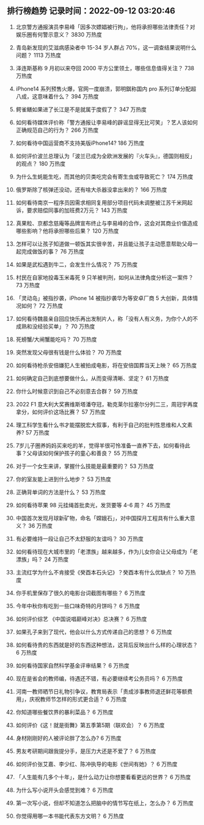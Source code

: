 
## 排行榜趋势 记录时间：2022-09-12 03:20:46
  
  1. 北京警方通报演员李易峰「因多次嫖娼被行拘」，他将承担哪些法律责任？对娱乐圈有何警示意义？ 3830 万热度
    
  2. 青岛新发现的艾滋病感染者中 15-34 岁人群占 70%，这一调查结果说明什么问题？ 1113 万热度
    
  3. 泽连斯基称 9 月初以来夺回 2000 平方公里领土，哪些信息值得关注？ 738 万热度
    
  4. iPhone14 系列预售火爆，官网一度崩溃，郭明錤称国内 pro 系列订单分配超八成，这意味着什么？ 394 万热度
    
  5. 鳄雀鳝如果进了长江是不是就属于度假了？ 347 万热度
    
  6. 如何看待媒体评价称「警方通报让李易峰的辟谣显得无比可笑」？艺人该如何正确规范自己的行为？ 266 万热度
    
  7. 如何看待中国运营商不支持美版iPhone14? 186 万热度
    
  8. 如何评价波兰总理认为「波兰已成为全欧洲发展的『火车头』，德国则相反」的观点？ 180 万热度
    
  9. 为什么生蚝能生吃，而其他的贝类吃完会有寄生虫或导致死亡？ 174 万热度
    
  10. 俄罗斯除了核弹还没动，还有啥大杀器没拿出来的？ 166 万热度
    
  11. 如何看待南京一程序员因需求相同复用部分项目代码未调整被江苏千米网起诉，要求赔偿同事的加班费2万元？ 143 万热度
    
  12. 真果粒、京都念慈庵等品牌宣布终止与李易峰的合作，这会对其商业价值造成哪些影响？他将承担哪些后果？ 120 万热度
    
  13. 怎样可以让孩子知道做一顿饭其实很辛苦，并且能让孩子主动愿意帮助父母一起完成做饭的事？ 76 万热度
    
  14. 如果是武松遇到牛二，会发生什么情况？ 75 万热度
    
  15. 村民在自家地投毒玉米毒死 9 只羊被判刑，如何从法律角度分析这一案件？ 73 万热度
    
  16. 「灵动岛」被指抄袭，iPhone 14 被指抄袭华为等安卓厂商 5 大创新，具体情况如何？ 72 万热度
    
  17. 如何看待魏晨亲自回应快乐再出发制片人，称「没有人有义务，为你个人的不成熟和没经验买单」？ 70 万热度
    
  18. 死螃蟹/大闸蟹能吃吗？ 70 万热度
    
  19. 突然发现父母很有钱是什么体验？ 70 万热度
    
  20. 如何看待枪杀安倍嫌犯人生被拍成电影，将在安倍国葬当天上映？ 65 万热度
    
  21. 如何确定自己到底想要做什么，从而变得清晰、坚定？ 61 万热度
    
  22. 你什么时候意识到自己不必刻意去合群？ 59 万热度
    
  23. 2022 F1 意大利大奖赛维斯塔潘夺冠，勒克莱尔拉塞尔分列二三，周冠宇再度拿分，如何评价这场比赛？ 57 万热度
    
  24. 理工科学生看什么书才能摆脱宏大叙事，有利于自己的批判性思维和人文素养? 57 万热度
    
  25. 7岁儿子圈养妈妈买来吃的羊，觉得羊很可怜准备一直养下去，如何看待此事？父母该如何保护孩子的童心和善良？ 55 万热度
    
  26. 对于一个女生来讲，掌握什么技能是最重要的？ 53 万热度
    
  27. 你的室友能上进到什么地步？ 53 万热度
    
  28. 正确背单词的方法是什么？ 53 万热度
    
  29. 如何看待苹果 98 元挂绳首批卖光，发货要等 4-6 周？ 45 万热度
    
  30. 中国首次发现月球新矿物，命名「嫦娥石」，对中国探月工程具有什么重大意义？ 36 万热度
    
  31. 有必要维持一段让自己𣎴太舒服的友谊吗？ 30 万热度
    
  32. 如何看待现在大城市里的「老漂族」越来越多，作为儿女你会让父母成为「老漂族」吗？ 24 万热度
    
  33. 主流红学为什么不肯接受《癸酉本石头记》？癸酉本有什么优缺点？ 10 万热度
    
  34. 你手机里保存了很久的电影台词截图有哪些？ 6 万热度
    
  35. 今年中秋你有吃到一些口味奇特的月饼吗？ 6 万热度
    
  36. 如何评价综艺 《中国说唱巅峰对决》总决赛？ 6 万热度
    
  37. 如果孔子来到了现代，他会以什么方式传递自己的思想？ 6 万热度
    
  38. 如何看待贵的东西就是好的东西这种想法，这背后反映出什么样的心理状态？ 6 万热度
    
  39. 如何看待国家自然科学基金评审结果？ 6 万热度
    
  40. 现在是省会的教师编，待遇还不错，有必要继续考公务员吗？ 6 万热度
    
  41. 河南一教师晒节日礼物引争议，教育局表示「责成涉事教师退还鲜花等额费用」，庆祝教师节怎样的形式更合适？ 6 万热度
    
  42. 你知道哪些餐饮界的暴利菜品？ 6 万热度
    
  43. 如何评价《这！就是街舞》第五季第5期（联欢会）？ 6 万热度
    
  44. 身材刚刚好的人被评论胖了怎么办? 6 万热度
    
  45. 男友考研期间跟我提分手，是压力大还是不爱了？ 6 万热度
    
  46. 如何评价张艾嘉、李少红、陈冲执导的电影《世间有她》？ 6 万热度
    
  47. 「人生能有几多个十年」，是什么动力让你想要看看更远的世界？ 6 万热度
    
  48. 为什么写小说开头会感觉到难？ 6 万热度
    
  49. 第一次写小说，但却不知道怎么把脑中的情节写在纸上，怎么办？ 6 万热度
    
  50. 你觉得用哪一本书能代表东方文明？ 6 万热度
    
